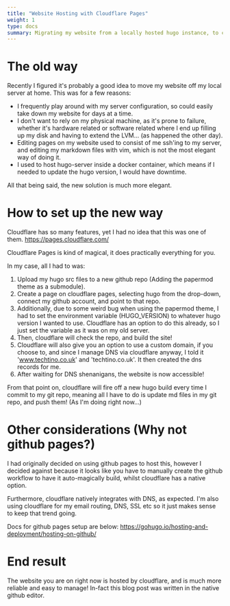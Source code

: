 ```yaml
---
title: "Website Hosting with Cloudflare Pages"
weight: 1
type: docs
summary: Migrating my website from a locally hosted hugo instance, to cloudflare.
---
```


# The old way
Recently I figured it's probably a good idea to move my website off my local server at home. This was for a few reasons:
- I frequently play around with my server configuration, so could easily take down my website for days at a time.
- I don't want to rely on my physical machine, as it's prone to failure, whether it's hardware related or software related where I end up filling up my disk and having to extend the LVM... (as happened the other day).
- Editing pages on my website used to consist of me ssh'ing to my server, and editing my markdown files with vim, which is not the most elegant way of doing it.
- I used to host hugo-server inside a docker container, which means if I needed to update the hugo version, I would have downtime.

All that being said, the new solution is much more elegant.

# How to set up the new way

Cloudflare has so many features, yet I had no idea that this was one of them.
https://pages.cloudflare.com/

Cloudflare Pages is kind of magical, it does practically everything for you.

In my case, all I had to was:
1. Upload my hugo src files to a new github repo (Adding the papermod theme as a submodule).
2. Create a page on cloudflare pages, selecting hugo from the drop-down, connect my github account, and point to that repo.
3. Additionally, due to some weird bug when using the papermod theme, I had to set the environment variable (HUGO_VERSION) to whatever hugo version I wanted to use. Cloudflare has an option to do this already, so I just set the variable as it was on my old server.
4. Then, cloudflare will check the repo, and build the site!
5. Cloudflare will also give you an option to use a custom domain, if you choose to, and since I manage DNS via cloudflare anyway, I told it 'www.techtino.co.uk' and 'techtino.co.uk'. It then created the dns records for me.
6. After waiting for DNS shenanigans, the website is now accessible!

From that point on, cloudflare will fire off a new hugo build every time I commit to my git repo, meaning all I have to do is update md files in my git repo, and push them! (As I'm doing right now...)

# Other considerations (Why not github pages?)

I had originally decided on using github pages to host this, however I decided against because it looks like you have to manually create the github workflow to have it auto-magically build, whilst cloudflare has a native option.

Furthermore, cloudflare natively integrates with DNS, as expected.
I'm also using cloudflare for my email routing, DNS, SSL etc so it just makes sense to keep that trend going.

Docs for github pages setup are below:
https://gohugo.io/hosting-and-deployment/hosting-on-github/

# End result
The website you are on right now is hosted by cloudflare, and is much more reliable and easy to manage! In-fact this blog post was written in the native github editor.
